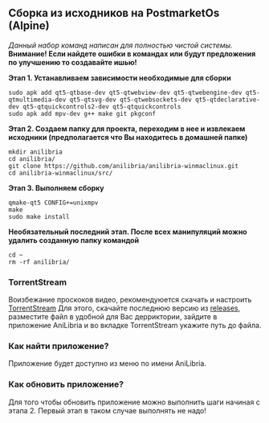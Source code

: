 ## Сборка из исходников на PostmarketOs (Alpine)

*Данный набор команд написан для полностью чистой системы.*  
**Внимание! Если найдете ошибки в командах или будут предложения по улучшению то создавайте ишью!**

**Этап 1. Устанавливаем зависимости необходимые для сборки**
```shell
sudo apk add qt5-qtbase-dev qt5-qtwebview-dev qt5-qtwebengine-dev qt5-qtmultimedia-dev qt5-qtsvg-dev qt5-qtwebsockets-dev qt5-qtdeclarative-dev qt5-qtquickcontrols2-dev qt5-qtquickcontrols 
sudo apk add mpv-dev g++ make git pkgconf
```
**Этап 2. Создаем папку для проекта, переходим в нее и извлекаем исходники (предполагается что Вы находитесь в домашней папке)**
```shell
mkdir anilibria
cd anilibria/
git clone https://github.com/anilibria/anilibria-winmaclinux.git
cd anilibria-winmaclinux/src/
```

**Этап 3. Выполняем сборку**
```shell
qmake-qt5 CONFIG+=unixmpv
make
sudo make install
```

**Необязательный последний этап. После всех манипуляций можно удалить созданную папку командой**
```shell
cd ~
rm -rf anilibria/
```

### TorrentStream
Воизбежание проскоков видео, рекомендуюется скачать и настроить [TorrentStream](https://github.com/trueromanus/TorrentStream)
Для этого, скачайте последнюю версию из [releases](https://github.com/trueromanus/TorrentStream/releases), разместите файл в удобной для Вас дерриктории, зайдите в приложение AniLibria и во вкладке TorrentStream укажите путь до файла.

### Как найти приложение?
Приложение будет доступно из меню по имени AniLibria.

### Как обновить приложение?
Для того чтобы обновить приложение можно выполнить шаги начиная с этапа 2. Первый этап в таком случае выполнять не надо!


